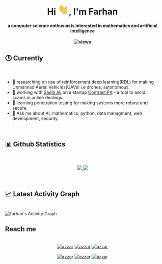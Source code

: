 <div align="center">
<h1 align="center">Hi <img width="35" src="https://github.com/1999AZZAR/1999AZZAR/blob/main/resources/img/waving.gif">, I'm Farhan</h1>
<h4 align="center">a computer science enthusiasts interested in mathematics and artificial intelligence</h4>
<h4>
<a href="https://github.com/hifarhanali"><img alt="views" title="Github views" src="https://komarev.com/ghpvc/?username=hifarhanali&style=flat-square" width="125"/></a></h4>
</div>


<h2> 🕒 Currently </h3>
<br>

- 📖 researching on use of reinforcement deep learning(RDL) for making Unmannad Aerial Vehicles(UAVs) i.e drones, autonomous.
- 💼 working with [Saqib Ali](https://github.com/SaqibAMA) on a startup [Contract.PK](https://www.contract.pk/) - a tool to avoid scams in online dealings.
- 👮 learning penetration testing for making systems more robust and secure.
- 💬 Ask me about AI, mathematics, python, data managment, web development, security.

<br/>

<h2> 📊 Github Statistics </h2>
<br/>
<p align="center">
  <a href="https://github.com/hifarhanali/">
  <img width="49.5%" src="https://github-readme-stats.vercel.app/api?username=hifarhanali&show_icons=true&theme=gruvbox&hide_border=true" />
  <img width="49.5%" src="https://github-readme-streak-stats.herokuapp.com/?user=hifarhanali&theme=gruvbox&hide_border=true" />
  </a>
</p>
<br>

<h2>📈 Latest Activity Graph</h2>
<br/>
<img alt="farhan's Activity Graph" src="https://activity-graph.herokuapp.com/graph/?username=hifarhanali&bg_color=000&color=fff&line=00E676&point=fff&hide_border=true" /></a>
<br>

<h2> Reach me </h2>
<p align="center">
  <br/>
  <a href="https://www.linkedin.com/in/hifarhanali/" target="blank"><img align="center"
     src="https://img.shields.io/badge/linkedin-%231DA1F2.svg?style=for-the-badge&logo=linkedin&logoColor=white"
     alt="azzar" height="30"/></a>
  <a href="https://www.facebook.com/frhan.ali.1671897/" target="blank"><img align="center"
     src="https://img.shields.io/badge/facebook-4267B2.svg?style=for-the-badge&logo=facebook&logoColor=white"
     alt="azzar" height="30"/></a>
  <a href="mailto:hifarhanali@gmail.com" target="blank"><img align="center"
     src="https://img.shields.io/badge/gmail-EA4335.svg?style=for-the-badge&logo=gmail&logoColor=white"
     alt="azzar" height="30"/></a>
</p>
<p align="center">
  <a href="https://instagram.com/hifarhanali" target="blank"><img align="center"
     src="https://img.shields.io/badge/instagram-%23E4405F.svg?style=for-the-badge&logo=Instagram&logoColor=white"
     alt="azzar" height="30"/></a>
  <a href="https://wa.me/+923115561420" target="blank"><img align="center"
     src="https://img.shields.io/badge/whatsapp-4B7F1.svg?style=for-the-badge&logo=whatsapp&logoColor=white"
     alt="azzar" height="30"/></a>
  <a href="https://twitter.com/hifarhanali" target="blank"><img align="center"
     src="https://img.shields.io/badge/twitter-1DA1F2.svg?style=for-the-badge&logo=twitter&logoColor=white"
     alt="azzar" height="30"/></a>
  <br>
</p>
